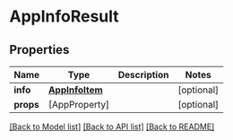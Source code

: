 # AppInfoResult

## Properties
Name | Type | Description | Notes
------------ | ------------- | ------------- | -------------
**info** | [**AppInfoItem**](AppInfoItem.md) |  | [optional] 
**props** | [AppProperty] |  | [optional] 

[[Back to Model list]](../README.md#documentation-for-models) [[Back to API list]](../README.md#documentation-for-api-endpoints) [[Back to README]](../README.md)


